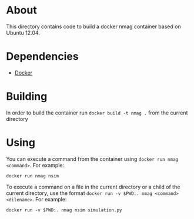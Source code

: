 # About

This directory contains code to build a docker nmag container based on Ubuntu 12.04.

# Dependencies

* [Docker](https://docs.docker.com/install/)

# Building

In order to build the container run `docker build -t nmag .` from the current directory

# Using

You can execute a command from the container using `docker run nmag <command>`.
For example:
```
docker run nmag nsim
```
To execute a command on a file in the current directory or a child of the current directory, use the format `docker run -v $PWD:. nmag <command> <dilename>`.
For example:
```
docker run -v $PWD:. nmag nsim simulation.py
```
